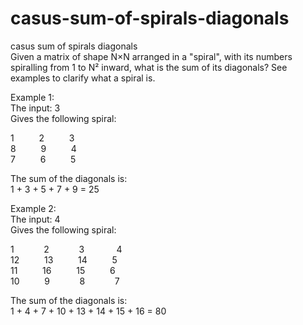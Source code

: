 # casus-sum-of-spirals-diagonals
casus sum of spirals diagonals  
Given a matrix of shape N×N arranged in a "spiral", with its numbers spiralling from 1 to N² inward, what is the sum of its diagonals? See examples to clarify what a spiral is.  
  
Example 1:  
The input: 3  
Gives the following spiral:  
  
1 $\qquad$ 2 $\qquad$ 3   
8 $\qquad$ 9 $\qquad$ 4  
7 $\qquad$ 6 $\qquad$ 5  
  
The sum of the diagonals is:   
1 + 3 + 5 + 7 + 9 = 25  
  
  
Example 2:  
The input: 4  
Gives the following spiral:  
  
1&nbsp;&nbsp; $\qquad$ 2&nbsp;&nbsp; $\qquad$ 3&nbsp;&nbsp;&nbsp; $\qquad$ 4  
12 $\qquad$ 13 $\qquad$ 14 $\qquad$ 5  
11 $\qquad$ 16 $\qquad$ 15 $\qquad$ 6  
10 $\qquad$ 9&nbsp;&nbsp; $\qquad$ 8&nbsp;&nbsp; $\qquad$ 7  
  
The sum of the diagonals is:  
1 + 4 + 7 + 10 + 13 + 14 + 15 + 16 = 80  
